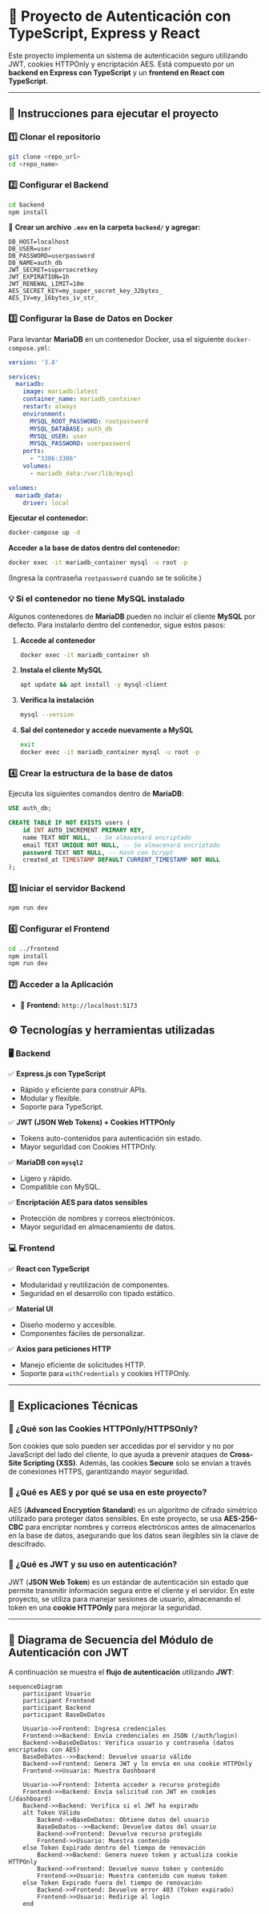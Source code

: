 # 📌 Proyecto de Autenticación con TypeScript, Express y React

Este proyecto implementa un sistema de autenticación seguro utilizando JWT, cookies HTTPOnly y encriptación AES. Está compuesto por un **backend en Express con TypeScript** y un **frontend en React con TypeScript**.

---
## 🚀 Instrucciones para ejecutar el proyecto

### **1️⃣ Clonar el repositorio**
```sh
git clone <repo_url>
cd <repo_name>
```

### **2️⃣ Configurar el Backend**
```sh
cd backend
npm install
```

🔹 **Crear un archivo `.env` en la carpeta `backend/` y agregar:**
```env
DB_HOST=localhost
DB_USER=user
DB_PASSWORD=userpassword
DB_NAME=auth_db
JWT_SECRET=supersecretkey
JWT_EXPIRATION=1h
JWT_RENEWAL_LIMIT=10m
AES_SECRET_KEY=my_super_secret_key_32bytes_
AES_IV=my_16bytes_iv_str_
```

### **3️⃣ Configurar la Base de Datos en Docker**
Para levantar **MariaDB** en un contenedor Docker, usa el siguiente `docker-compose.yml`:

```yaml
version: '3.8'

services:
  mariadb:
    image: mariadb:latest
    container_name: mariadb_container
    restart: always
    environment:
      MYSQL_ROOT_PASSWORD: rootpassword
      MYSQL_DATABASE: auth_db
      MYSQL_USER: user
      MYSQL_PASSWORD: userpassword
    ports:
      - "3306:3306"
    volumes:
      - mariadb_data:/var/lib/mysql

volumes:
  mariadb_data:
    driver: local
```

**Ejecutar el contenedor:**
```sh
docker-compose up -d
```

**Acceder a la base de datos dentro del contenedor:**
```sh
docker exec -it mariadb_container mysql -u root -p
```
(Ingresa la contraseña `rootpassword` cuando se te solicite.)

### **💡 Si el contenedor no tiene MySQL instalado**
Algunos contenedores de **MariaDB** pueden no incluir el cliente **MySQL** por defecto. Para instalarlo dentro del contenedor, sigue estos pasos:

1. **Accede al contenedor**
   ```sh
   docker exec -it mariadb_container sh
   ```
2. **Instala el cliente MySQL**
   
     ```sh
     apt update && apt install -y mysql-client
     ```
3. **Verifica la instalación**
   ```sh
   mysql --version
   ```
4. **Sal del contenedor y accede nuevamente a MySQL**
   ```sh
   exit
   docker exec -it mariadb_container mysql -u root -p
   ```

### **4️⃣ Crear la estructura de la base de datos**
Ejecuta los siguientes comandos dentro de **MariaDB**:
```sql
USE auth_db;

CREATE TABLE IF NOT EXISTS users (
    id INT AUTO_INCREMENT PRIMARY KEY,
    name TEXT NOT NULL, -- Se almacenará encriptado
    email TEXT UNIQUE NOT NULL, -- Se almacenará encriptado
    password TEXT NOT NULL, -- Hash con bcrypt
    created_at TIMESTAMP DEFAULT CURRENT_TIMESTAMP NOT NULL
);
```

### **5️⃣ Iniciar el servidor Backend**
```sh
npm run dev
```

### **6️⃣ Configurar el Frontend**
```sh
cd ../frontend
npm install
npm run dev
```

### **7️⃣ Acceder a la Aplicación**

- 📌 **Frontend:** `http://localhost:5173`


## ⚙️ Tecnologías y herramientas utilizadas

### **🖥️ Backend**
✅ **Express.js con TypeScript**
- Rápido y eficiente para construir APIs.
- Modular y flexible.
- Soporte para TypeScript.

✅ **JWT (JSON Web Tokens) + Cookies HTTPOnly**
- Tokens auto-contenidos para autenticación sin estado.
- Mayor seguridad con Cookies HTTPOnly.

✅ **MariaDB con `mysql2`**
- Ligero y rápido.
- Compatible con MySQL.

✅ **Encriptación AES para datos sensibles**
- Protección de nombres y correos electrónicos.
- Mayor seguridad en almacenamiento de datos.

### **💻 Frontend**
✅ **React con TypeScript**
- Modularidad y reutilización de componentes.
- Seguridad en el desarrollo con tipado estático.

✅ **Material UI**
- Diseño moderno y accesible.
- Componentes fáciles de personalizar.

✅ **Axios para peticiones HTTP**
- Manejo eficiente de solicitudes HTTP.
- Soporte para `withCredentials` y cookies HTTPOnly.

---
## 📌 Explicaciones Técnicas

### **🔹 ¿Qué son las Cookies HTTPOnly/HTTPSOnly?**
Son cookies que solo pueden ser accedidas por el servidor y no por JavaScript del lado del cliente, lo que ayuda a prevenir ataques de **Cross-Site Scripting (XSS)**. Además, las cookies **Secure** solo se envían a través de conexiones HTTPS, garantizando mayor seguridad.

### **🔹 ¿Qué es AES y por qué se usa en este proyecto?**
AES (**Advanced Encryption Standard**) es un algoritmo de cifrado simétrico utilizado para proteger datos sensibles. En este proyecto, se usa **AES-256-CBC** para encriptar nombres y correos electrónicos antes de almacenarlos en la base de datos, asegurando que los datos sean ilegibles sin la clave de descifrado.

### **🔹 ¿Qué es JWT y su uso en autenticación?**
JWT (**JSON Web Token**) es un estándar de autenticación sin estado que permite transmitir información segura entre el cliente y el servidor. En este proyecto, se utiliza para manejar sesiones de usuario, almacenando el token en una **cookie HTTPOnly** para mejorar la seguridad.

---
## 📌 Diagrama de Secuencia del Módulo de Autenticación con JWT

A continuación se muestra el **flujo de autenticación** utilizando **JWT**:

```mermaid
sequenceDiagram
    participant Usuario
    participant Frontend
    participant Backend
    participant BaseDeDatos

    Usuario->>Frontend: Ingresa credenciales
    Frontend->>Backend: Envía credenciales en JSON (/auth/login)
    Backend->>BaseDeDatos: Verifica usuario y contraseña (datos encriptados con AES)
    BaseDeDatos-->>Backend: Devuelve usuario válido
    Backend->>Frontend: Genera JWT y lo envía en una cookie HTTPOnly
    Frontend->>Usuario: Muestra Dashboard

    Usuario->>Frontend: Intenta acceder a recurso protegido
    Frontend->>Backend: Envía solicitud con JWT en cookies (/dashboard)
    Backend->>Backend: Verifica si el JWT ha expirado
    alt Token Válido
        Backend->>BaseDeDatos: Obtiene datos del usuario
        BaseDeDatos-->>Backend: Devuelve datos del usuario
        Backend->>Frontend: Devuelve recurso protegido
        Frontend->>Usuario: Muestra contenido
    else Token Expirado dentro del tiempo de renovación
        Backend->>Backend: Genera nuevo token y actualiza cookie HTTPOnly
        Backend->>Frontend: Devuelve nuevo token y contenido
        Frontend->>Usuario: Muestra contenido con nuevo token
    else Token Expirado fuera del tiempo de renovación
        Backend->>Frontend: Devuelve error 403 (Token expirado)
        Frontend->>Usuario: Redirige al login
    end

```
